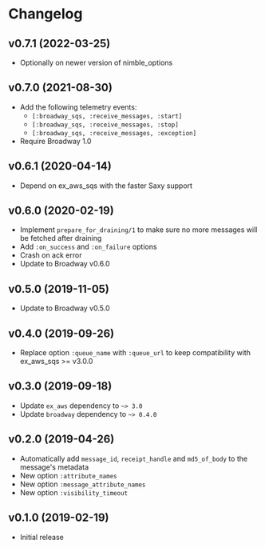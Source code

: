 # Changelog

## v0.7.1 (2022-03-25)

  * Optionally on newer version of nimble_options
   
## v0.7.0 (2021-08-30)

  * Add the following telemetry events:
    * `[:broadway_sqs, :receive_messages, :start]`
    * `[:broadway_sqs, :receive_messages, :stop]`
    * `[:broadway_sqs, :receive_messages, :exception]`
  * Require Broadway 1.0

## v0.6.1 (2020-04-14)

  * Depend on ex_aws_sqs with the faster Saxy support

## v0.6.0 (2020-02-19)

  * Implement `prepare_for_draining/1` to make sure no more messages will be fetched after draining
  * Add `:on_success` and `:on_failure` options
  * Crash on ack error
  * Update to Broadway v0.6.0

## v0.5.0 (2019-11-05)

  * Update to Broadway v0.5.0

## v0.4.0 (2019-09-26)

  * Replace option `:queue_name` with `:queue_url` to keep compatibility with ex_aws_sqs >= v3.0.0

## v0.3.0 (2019-09-18)

  * Update `ex_aws` dependency to `~> 3.0`
  * Update `broadway` dependency to `~> 0.4.0`

## v0.2.0 (2019-04-26)

  * Automatically add `message_id`, `receipt_handle` and `md5_of_body` to the message's metadata
  * New option `:attribute_names`
  * New option `:message_attribute_names`
  * New option `:visibility_timeout`

## v0.1.0 (2019-02-19)

  * Initial release
